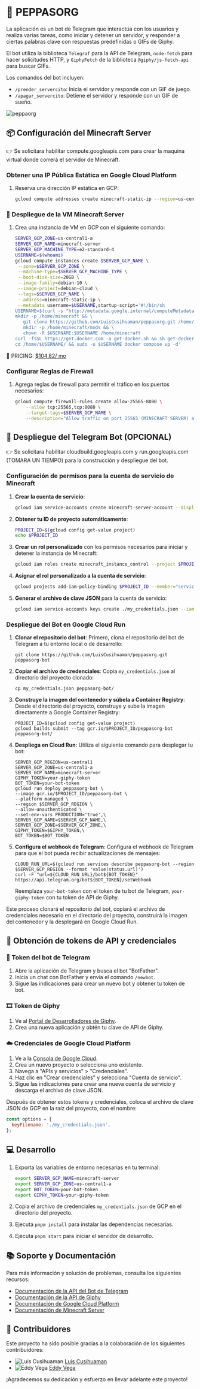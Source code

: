 # 🚀 PEPPASORG

La aplicación es un bot de Telegram que interactúa con los usuarios y realiza varias tareas, como iniciar y detener un servidor, y responder a ciertas palabras clave con respuestas predefinidas o GIFs de Giphy.

El bot utiliza la biblioteca `Telegraf` para la API de Telegram, `node-fetch` para hacer solicitudes HTTP, y `GiphyFetch` de la biblioteca `@giphy/js-fetch-api` para buscar GIFs.

Los comandos del bot incluyen:

- `/prender_servercito`: Inicia el servidor y responde con un GIF de juego.
- `/apagar_servercito`: Detiene el servidor y responde con un GIF de sueño.

![peppaorg](peppaorg.png)

## 📦 Configuración del Minecraft Server

👉 Se solicitara habilitar compute.googleapis.com para crear la maquina virtual donde correrá el servidor de Minecraft.

### Obtener una IP Pública Estática en Google Cloud Platform

1. Reserva una dirección IP estática en GCP:
   ```bash
   gcloud compute addresses create minecraft-static-ip --region=us-central1
   ```

### 🐷 Despliegue de la VM Minecraft Server

1. Crea una instancia de VM en GCP con el siguiente comando:
   ```bash
   SERVER_GCP_ZONE=us-central1-a
   SERVER_GCP_NAME=minecraft-server
   SERVER_GCP_MACHINE_TYPE=e2-standard-4
   USERNAME=$(whoami)
   gcloud compute instances create $SERVER_GCP_NAME \
    --zone=$SERVER_GCP_ZONE \
    --machine-type=$SERVER_GCP_MACHINE_TYPE \
    --boot-disk-size=20GB \
    --image-family=debian-10 \
    --image-project=debian-cloud \
    --tags=$SERVER_GCP_NAME \
    --address=minecraft-static-ip \
    --metadata username=$USERNAME,startup-script='#!/bin/sh
   USERNAME=$(curl -s "http://metadata.google.internal/computeMetadata/v1/instance/attributes/username" -H "Metadata-Flavor: Google")
   mkdir -p /home/minecraft && \
      git clone https://github.com/LuisCusihuaman/peppasorg.git /home/minecraft && \
      mkdir -p /home/minecraft/mods && \
      chown -R $USERNAME:$USERNAME /home/minecraft
   curl -fsSL https://get.docker.com -o get-docker.sh && sh get-docker.sh && usermod -aG docker $USERNAME
   cd /home/$USERNAME/ && sudo -u $USERNAME docker compose up -d'
   ```

💸 PRICING: [$104.82/ mo](https://cloud.google.com/products/calculator/estimate-preview/5c08ef3e-87c1-4310-9f08-5cc4c3870264?hl=es_419)

### Configurar Reglas de Firewall

1. Agrega reglas de firewall para permitir el tráfico en los puertos necesarios:
   ```bash
   gcloud compute firewall-rules create allow-25565-8080 \
       --allow tcp:25565,tcp:8080 \
       --target-tags=$SERVER_GCP_NAME \
       --description="Allow traffic on port 25565 (MINECRAFT SERVER) and 8080 (FILE SERVER)"
   ```

## 🤖 Despliegue del Telegram Bot (OPCIONAL)

👉 Se solicitara habilitar cloudbuild.googleapis.com y run.googleapis.com (TOMARA UN TIEMPO) para la construcción y despliegue del bot.

### Configuración de permisos para la cuenta de servicio de Minecraft

1. **Crear la cuenta de servicio**:

   ```bash
   gcloud iam service-accounts create minecraft-server-account --display-name "Minecraft Server Account"
   ```

2. **Obtener tu ID de proyecto automáticamente**:

   ```bash
   PROJECT_ID=$(gcloud config get-value project)
   echo $PROJECT_ID
   ```

3. **Crear un rol personalizado** con los permisos necesarios para iniciar y detener la instancia de Minecraft:

   ```bash
   gcloud iam roles create minecraft_instance_control --project $PROJECT_ID --title "Minecraft Instance Control" --description "Custom role for starting and stopping Minecraft instance" --permissions compute.instances.start,compute.instances.stop,compute.instances.list,compute.zoneOperations.get,compute.zoneOperations.list
   ```

4. **Asignar el rol personalizado a la cuenta de servicio**:

   ```bash
   gcloud projects add-iam-policy-binding $PROJECT_ID --member="serviceAccount:minecraft-server-account@$PROJECT_ID.iam.gserviceaccount.com" --role=projects/$PROJECT_ID/roles/minecraft_instance_control
   ```

5. **Generar el archivo de clave JSON** para la cuenta de servicio:

   ```bash
   gcloud iam service-accounts keys create ./my_credentials.json --iam-account=minecraft-server-account@$PROJECT_ID.iam.gserviceaccount.com
   ```

### Despliegue del Bot en Google Cloud Run

1. **Clonar el repositorio del bot**:
   Primero, clona el repositorio del bot de Telegram a tu entorno local o de desarrollo:

   ```shell
   git clone https://github.com/LuisCusihuaman/peppasorg.git peppasorg-bot
   ```

2. **Copiar el archivo de credenciales**:
   Copia `my_credentials.json` al directorio del proyecto clonado:

   ```shell
   cp my_credentials.json peppasorg-bot/
   ```

3. **Construye la imagen del contenedor y súbela a Container Registry**:
   Desde el directorio del proyecto, construye y sube la imagen directamente a Google Container Registry:

   ```shell
   PROJECT_ID=$(gcloud config get-value project)
   gcloud builds submit --tag gcr.io/$PROJECT_ID/peppasorg-bot peppasorg-bot/
   ```

4. **Despliega en Cloud Run**:
   Utiliza el siguiente comando para desplegar tu bot:

   ```shell
   SERVER_GCP_REGION=us-central1
   SERVER_GCP_ZONE=us-central1-a
   SERVER_GCP_NAME=minecraft-server
   GIPHY_TOKEN=your-giphy-token
   BOT_TOKEN=your-bot-token
   gcloud run deploy peppasorg-bot \
   --image gcr.io/$PROJECT_ID/peppasorg-bot \
   --platform managed \
   --region $SERVER_GCP_REGION \
   --allow-unauthenticated \
   --set-env-vars PRODUCTION='true',\
   SERVER_GCP_NAME=$SERVER_GCP_NAME,\
   SERVER_GCP_ZONE=$SERVER_GCP_ZONE,\
   GIPHY_TOKEN=$GIPHY_TOKEN,\
   BOT_TOKEN=$BOT_TOKEN
   ```

5. **Configura el webhook de Telegram**:
   Configura el webhook de Telegram para que el bot pueda recibir actualizaciones de mensajes:

   ```shell
   CLOUD_RUN_URL=$(gcloud run services describe peppasorg-bot --region $SERVER_GCP_REGION --format 'value(status.url)')
   curl -F "url=${CLOUD_RUN_URL}/bot${BOT_TOKEN}" https://api.telegram.org/bot${BOT_TOKEN}/setWebhook
   ```

   Reemplaza `your-bot-token` con el token de tu bot de Telegram, `your-giphy-token` con tu token de API de Giphy.

Este proceso clonará el repositorio del bot, copiará el archivo de credenciales necesario en el directorio del proyecto, construirá la imagen del contenedor y la desplegará en Google Cloud Run.

## 🔑 Obtención de tokens de API y credenciales

### 🤖 Token del bot de Telegram

1. Abre la aplicación de Telegram y busca el bot "BotFather".
2. Inicia un chat con BotFather y envía el comando `/newbot`.
3. Sigue las indicaciones para crear un nuevo bot y obtener tu token de bot.

### 🎞️ Token de Giphy

1. Ve al [Portal de Desarrolladores de Giphy](https://developers.giphy.com/).
2. Crea una nueva aplicación y obtén tu clave de API de Giphy.

### ☁️ Credenciales de Google Cloud Platform

1. Ve a la [Consola de Google Cloud](https://console.cloud.google.com/).
2. Crea un nuevo proyecto o selecciona uno existente.
3. Navega a "APIs y servicios" > "Credenciales".
4. Haz clic en "Crear credenciales" y selecciona "Cuenta de servicio".
5. Sigue las indicaciones para crear una nueva cuenta de servicio y descarga el archivo de clave JSON.

Después de obtener estos tokens y credenciales, coloca el archivo de clave JSON de GCP en la raíz del proyecto, con el nombre:

```javascript
const options = {
  keyFilename: './my_credentials.json',
};
```

## 💻 Desarrollo

1. Exporta las variables de entorno necesarias en tu terminal:

   ```bash
   export SERVER_GCP_NAME=minecraft-server
   export SERVER_GCP_ZONE=us-central1-a
   export BOT_TOKEN=your-bot-token
   export GIPHY_TOKEN=your-giphy-token
   ```

2. Copia el archivo de credenciales `my_credentials.json` de GCP en el directorio del proyecto.
3. Ejecuta `pnpm install` para instalar las dependencias necesarias.
4. Ejecuta `pnpm start` para iniciar el servidor de desarrollo.

## 📚 Soporte y Documentación

Para más información y solución de problemas, consulta los siguientes recursos:

- [Documentación de la API del Bot de Telegram](https://core.telegram.org/bots/api)
- [Documentación de la API de Giphy](https://developers.giphy.com/docs/api/)
- [Documentación de Google Cloud Platform](https://cloud.google.com/docs)
- [Documentación de Minecraft Server](https://docker-minecraft-server.readthedocs.io/en/latest/variables/)

## 🤝 Contribuidores

Este proyecto ha sido posible gracias a la colaboración de los siguientes contribuidores:

- ![Luis Cusihuaman](https://github.com/LuisCusihuaman.png?size=50) [Luis Cusihuaman](https://github.com/LuisCusihuaman)
- ![Eddy Vega](https://github.com/EddyVegaGarcia.png?size=50) [Eddy Vega](https://github.com/EddyVegaGarcia)

¡Agradecemos su dedicación y esfuerzo en llevar adelante este proyecto!
